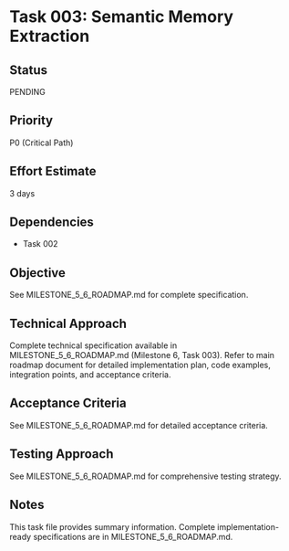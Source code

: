 # Task 003: Semantic Memory Extraction

## Status
PENDING

## Priority
P0 (Critical Path)

## Effort Estimate
3 days

## Dependencies
- Task 002

## Objective
See MILESTONE_5_6_ROADMAP.md for complete specification.

## Technical Approach
Complete technical specification available in MILESTONE_5_6_ROADMAP.md (Milestone 6, Task 003).
Refer to main roadmap document for detailed implementation plan, code examples, integration points, and acceptance criteria.

## Acceptance Criteria
See MILESTONE_5_6_ROADMAP.md for detailed acceptance criteria.

## Testing Approach
See MILESTONE_5_6_ROADMAP.md for comprehensive testing strategy.

## Notes
This task file provides summary information. Complete implementation-ready specifications are in MILESTONE_5_6_ROADMAP.md.
